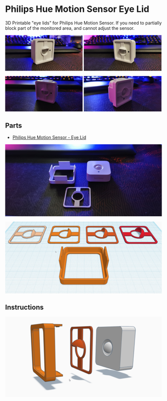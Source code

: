 # Philips Hue Motion Sensor Eye Lid

3D Printable "eye lids" for Philips Hue Motion Sensor. If you need to partially block part of the monitored area, and cannot adjust the sensor.

<p float="left"> <img src="eye-lid-6.jpg" width="49.5%" /> <img src="eye-lid-7.jpg" width="49.5%" /></p> 

<p float="left"> <img src="eye-lid-1.jpg" width="49.5%" /> <img src="eye-lid-2.jpg" width="49.5%" /></p> 

## Parts
* [Philips Hue Motion Sensor - Eye Lid](https://www.tinkercad.com/things/fWPtAOjGvGs-hue-motion-sensor-eye-lid)

![](eye-lid-4.jpg)

![](hue-eye-lids.png)

## Instructions
![](eye-lid-overview.png)
